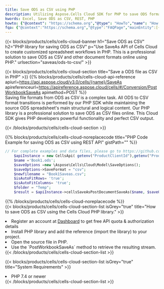 ```yaml
---
title: Save ODS as CSV using PHP 
description: Utilizing Aspose.Cells Cloud SDK for PHP to save ODS format file as CSV format file. 
kwords: Excel, Save ODS as CSV, REST, PHP
howto: {"@context": "https://schema.org","@type": "HowTo","name": "How to save ODS as CSV using the Cells Cloud PHP library.","description": "How to save ODS as CSV using the Cells Cloud PHP library.","image": {"@type": "ImageObject"},"url": "/php/saveas/ods-to-csv/","step": [{ "@type": "HowToStep","name": "How to save ODS as CSV using the Cells Cloud PHP library. step 1", "image": {"@type": "ImageObject",},"url": "/php/saveas/ods-to-csv/","text": "Register an account at <a href='https://dashboard.aspose.cloud/'>Dashboard</a> to get free API quota & authorization details",},{ "@type": "HowToStep","name": "How to save ODS as CSV using the Cells Cloud PHP library. step 1", "image": {"@type": "ImageObject",},"url": "/php/saveas/ods-to-csv/","text": "Install PHP library and add the reference (import the library) to your project.",},{ "@type": "HowToStep","name": "How to save ODS as CSV using the Cells Cloud PHP library. step 1", "image": {"@type": "ImageObject",},"url": "/php/saveas/ods-to-csv/","text": "Open the source file in PHP.",},{ "@type": "HowToStep","name": "How to save ODS as CSV using the Cells Cloud PHP library. step 1", "image": {"@type": "ImageObject",},"url": "/php/saveas/ods-to-csv/","text": "Use the `PostWorkbookSaveAs` method to retrieve the resulting stream.",}, ],"supply": {"@type": "HowToSupply","name": "document"},"tool": [{"@type": "HowToTool","name": "phpstorm, Visual Studio Code, Eclipse"},{"@type": "HowToTool","name": "Aspose Cells"}],"totalTime": "PT6M"}
fqa: {"@context":"https://schema.org","@type":"FAQPage","mainEntity":[{"@type":"Question","name":"Why save file as other formats file in C# using REST API?","acceptedAnswer":{"@type":"Answer","text":"Documents are encoded in many ways, and some files may be incompatible with the software you use. To open and read such files, just save them as appropriate file formats.<br/><ol><li>Install .NET SDK and add the reference (import the library) to your project.</li><li>Open the source file in C# using REST API.</li><li>Call the PostWorkbookSaveAsRequest() method, passing an output filename with required extension.</li><li>Get the result of save as a separate file.</li></ol>"}},{"@type":"Question","name":"What file formats can I save as with your C# library?","acceptedAnswer":{"@type":"Answer","text":"We support a variety of file formats for conversion using .NET library, including XLSX, Excel, xls , PDF, CSV, HTML, Markdown, XML, PNG, JPG, TIFF, Json, TXT and many more."}},{"@type":"Question","name":"What is the maximum allowed file size for conversion using this .NET library?","acceptedAnswer":{"@type":"Answer","text":"There are no file size limits for format conversions using .NET library."}}]}
---
```



{{< blocks/products/cells/cells-cloud-banner h1="Save ODS as CSV" h2="PHP library for saving ODS as CSV" p="Use SaveAs API of Cells Cloud to create customized spreadsheet workflows in PHP. This is a professional solution to save ODS as CSV and other document formats online using PHP." urlsection="saveas/ods-to-csv/" >}}

{{< blocks/products/cells/cells-cloud-section  title="Save a ODS file as CSV in PHP" >}}
{{% blocks/products/cells/cells-cloud-api-reference  apiurl=https://api.aspose.cloud/v3.0/cells/{name}/SaveAs  apireferenceurl=https://apireference.aspose.cloud/cells/#/Conversion/PostWorkbookSaveAs  apimethod=POST %}}
<br/>
Saving file formats from ODS as CSV is a complex task. All ODS to CSV format transitions is performed by our PHP SDK while maintaining the source ODS spreadsheet's main structural and logical content. Our PHP library is a professional solution to save ODS as CSV files online. This Cloud SDK gives PHP developers powerful functionality and perfect CSV output.

{{< /blocks/products/cells/cells-cloud-section >}}

{{% blocks/products/cells/cells-cloud-noreplacecode title="PHP Code Example for saving ODS as CSV using REST API" gistPath="" %}}
  
```php
// For complete examples and data files, please go to https://github.com/aspose-cells-cloud/aspose-cells-cloud-php/
    $apiInstance = new CellsApi( getenv("ProductClientId"),getenv("ProductClientSecret") );
    $name ='Book1.ods';
    $saveOptions =new \Aspose\Cells\Cloud\Model\SaveOptions();
    $saveOptions->SaveFormat = "csv";
    $newfilename = "Book1Saveas.csv";
    $isAutoFitRows= 'true';
    $isAutoFitColumns= 'true';
    $folder = "Temp";
    $result = $apiInstance->cellsSaveAsPostDocumentSaveAs($name, $saveOptions, $newfilename,$isAutoFitRows, $isAutoFitColumns, $folder);
```
  
{{% /blocks/products/cells/cells-cloud-noreplacecode  %}}
<br/>
{{< blocks/products/cells/cells-cloud-section-list isGrey="true"  title="How to save ODS as CSV using the Cells Cloud PHP library." >}}
<li>Register an account at <a href="https://dashboard.aspose.cloud/">Dashboard</a> to get free API quota & authorization details</li>
<li>Install PHP library and add the reference (import the library) to your project.</li>
<li>Open the source file in PHP.</li>
<li>Use the `PostWorkbookSaveAs` method to retrieve the resulting stream.</li>
{{< /blocks/products/cells/cells-cloud-section-list >}}

{{< blocks/products/cells/cells-cloud-section-list isGrey="true"  title="System Requirements" >}}
<li>PHP 7.4 or newer</li>
{{< /blocks/products/cells/cells-cloud-section-list >}}
